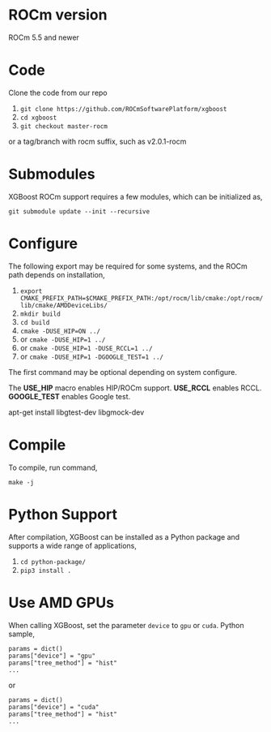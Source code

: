 # ROCm version

ROCm 5.5 and newer

# Code
Clone the code from our repo

1. `git clone https://github.com/ROCmSoftwarePlatform/xgboost`
1. `cd xgboost`
1. `git checkout master-rocm`

or a tag/branch with rocm suffix, such as v2.0.1-rocm

# Submodules
XGBoost ROCm support requires a few modules, which can be initialized as,

`git submodule update --init --recursive`

# Configure
The following export may be required for some systems, and the ROCm path depends on installation,

1. `export CMAKE_PREFIX_PATH=$CMAKE_PREFIX_PATH:/opt/rocm/lib/cmake:/opt/rocm/lib/cmake/AMDDeviceLibs/`
1. `mkdir build`
1. `cd build`
1. `cmake -DUSE_HIP=ON ../`
1. or `cmake -DUSE_HIP=1 ../`
1. or `cmake -DUSE_HIP=1 -DUSE_RCCL=1 ../`
1. or `cmake -DUSE_HIP=1 -DGOOGLE_TEST=1 ../`

The first command may be optional depending on system configure.

The **USE_HIP** macro enables HIP/ROCm support. **USE_RCCL** enables RCCL. **GOOGLE_TEST** enables Google test.

apt-get install libgtest-dev libgmock-dev

# Compile
To compile, run command,

`make -j`

# Python Support
After compilation, XGBoost can be installed as a Python package and supports a wide range of applications,

1. `cd python-package/`
1. `pip3 install .`

# Use AMD GPUs
When calling XGBoost, set the parameter `device` to `gpu` or `cuda`. Python sample,

```
params = dict()
params["device"] = "gpu"
params["tree_method"] = "hist"
...
```

or

```
params = dict()
params["device"] = "cuda"
params["tree_method"] = "hist"
...
```
